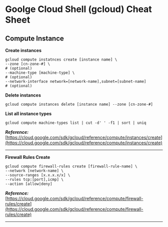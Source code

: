 # Goolge Cloud Shell (gcloud) Cheat Sheet

## Compute Instance

**Create instances**
```shell
gcloud compute instatnces create [instance name] \
--zone [cn-zone-#] \                                                           # (optional)
--machine-type [machine-type] \                                                # (optional)
--network-interface network=[network-name],subnet=[subnet-name]                # (optional)
```


**Delete instances**
```shell
gcloud compute instances delete [instance name] --zone [cn-zone-#]
```

**List all instance types**
```shell
gcloud compute machine-types list | cut -d' ' -f1 | sort | uniq
```
***Reference:*** [https://cloud.google.com/sdk/gcloud/reference/compute/instances/create](https://cloud.google.com/sdk/gcloud/reference/compute/instances/create)

---

**Firewall Rules Create**
```shell
gcloud compute firewall-rules create [firewall-rule-name] \
--network [network-name] \
--source-ranges [x.x.x.x/x] \
--rules tcp:[port],icmp] \
--action [allow|deny]
```
***Reference:*** [https://cloud.google.com/sdk/gcloud/reference/compute/firewall-rules/create](https://cloud.google.com/sdk/gcloud/reference/compute/firewall-rules/create)

---

